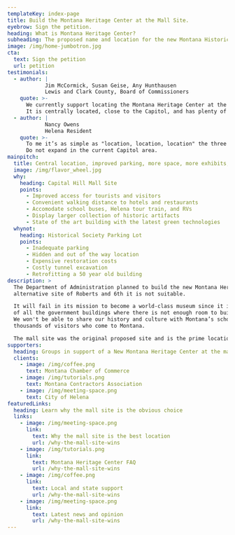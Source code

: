 ```yaml
---
templateKey: index-page
title: Build the Montana Heritage Center at the Mall Site.
eyebrow: Sign the petition.
heading: What is Montana Heritage Center?
subheading: The proposed name and location for the new Montana Historical Society museum.
image: /img/home-jumbotron.jpg
cta:
  text: Sign the petition
  url: petition
testimonials:
  - author: |
            Jim McCormick, Susan Geise, Any Hunthausen
            Lewis and Clark County, Board of Commissioners
    quote: >-
      We currently support locating the Montana Heritage Center at the former Capitol Hill Mall site.
      It is centrally located, close to the Capitol, and has plenty of room for future expansions, parking, and outdoor exhibits
  - author: |
            Nancy Owens
            Helena Resident
    quote: >-
      To me it’s as simple as "location, location, location" the three words most important to business success.
      Do not expand in the current Capitol area.
mainpitch:
  title: Central location, improved parking, more space, more exhibits, more history
  image: /img/flavor_wheel.jpg
  why:
    heading: Capital Hill Mall Site
    points:
      - Improved access for tourists and visitors
      - Convenient walking distance to hotels and restaurants
      - Accomodate school buses, Helena tour train, and RVs
      - Display larger collection of historic artifacts
      - State of the art building with the latest green technologies
  whynot:
    heading: Historical Society Parking Lot
    points:
      - Inadequate parking
      - Hidden and out of the way location
      - Expensive restoration costs
      - Costly tunnel excavation
      - Retrofitting a 50 year old building
description: >
  The Department of Administration planned to build the new Montana Heritage Center at the
  alternative site of Roberts and 6th it is not suitable.

  It will fail in its mission to become a world-class museum since it is right in the middle
  of all the government buildings where there is not enough room to build a large museum.
  We won't be able to share our history and culture with Montana’s school children and the
  thousands of visitors who come to Montana.

  The mall site was the original proposed site and is the prime location.
supporters:
  heading: Groups in support of a New Montana Heritage Center at the mall site
  clients:
    - image: /img/coffee.png
      text: Montana Chamber of Commerce
    - image: /img/tutorials.png
      text: Montana Contractors Association
    - image: /img/meeting-space.png
      text: City of Helena
featuredLinks:
  heading: Learn why the mall site is the obvious choice
  links:
    - image: /img/meeting-space.png
      link:
        text: Why the mall site is the best location
        url: /why-the-mall-site-wins
    - image: /img/tutorials.png
      link:
        text: Montana Heritage Center FAQ
        url: /why-the-mall-site-wins
    - image: /img/coffee.png
      link:
        text: Local and state support
        url: /why-the-mall-site-wins
    - image: /img/meeting-space.png
      link:
        text: Latest news and opinion
        url: /why-the-mall-site-wins
---
```

